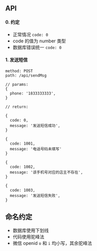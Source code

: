 ## API


#### 0. 约定

+ 正常情况 `code: 0`
+ code 的值为 number 类型
+ 数据库错误统一 `code: 0`

#### 1. 发送短信

```
method: POST
path: /api/sendMsg
```

```
// params:
{
  phone: '1833333333',
}
```

```
// return:

{
  code: 0,
  message: '发送短信成功',
}

{
  code: 1001,
  message: '电话号码未填写'
}

{
  code: 1002,
  message: '该手机号对应的店主不存在',
}

{
  code: 1003,
  message: '发送短信失败',
}
```

## 命名约定

+ 数据库使用下划线
+ 代码使用驼峰法
+ 微信 openid `o` 和 `i` 均小写，其余驼峰法
